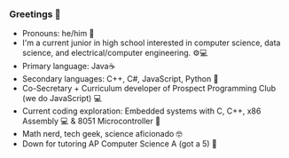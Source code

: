 ### Greetings 👋

- Pronouns: he/him 👦
- I'm a current junior in high school interested in computer science, data science, and electrical/computer engineering. ⚙💻
- Primary language: Java☕
- Secondary languages: C++, C#, JavaScript, Python 🐍
- Co-Secretary + Curriculum developer of Prospect Programming Club (we do JavaScript) 💻
- Current coding exploration: Embedded systems with C, C++, x86 Assembly 💻 & 8051 Microcontroller 💾
- Math nerd, tech geek, science aficionado 🤓
- Down for tutoring AP Computer Science A (got a 5) 📕
